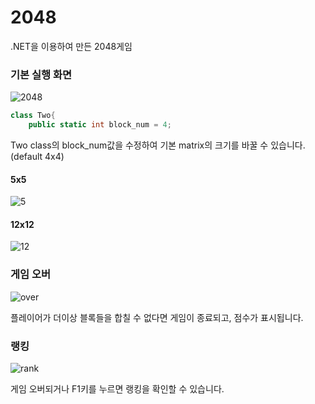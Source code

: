 # 2048

.NET을 이용하여 만든 2048게임

### 기본 실행 화면
![2048](https://user-images.githubusercontent.com/45874237/148034295-8d3d5a95-0357-474f-a46f-aa71314cbb96.gif)

```c#
class Two{
	public static int block_num = 4;
```
Two class의 block_num값을 수정하여 기본 matrix의 크기를 바꿀 수 있습니다.(default 4x4) 
#### 5x5
![5](https://user-images.githubusercontent.com/45874237/148061604-6eedf177-a6f7-482f-868d-48aeb0220370.png)

#### 12x12
![12](https://user-images.githubusercontent.com/45874237/148061610-339da4f3-881e-474c-bd35-11f0ff8e89ac.png)


### 게임 오버
![over](https://user-images.githubusercontent.com/45874237/148058970-01dedf29-fd3c-440e-8168-c39864666d0d.png)

플레이어가 더이상 블록들을 합칠 수 없다면 게임이 종료되고, 점수가 표시됩니다.

### 랭킹
![rank](https://user-images.githubusercontent.com/45874237/148059038-ef7d3f1a-2cd1-4180-a7c3-400edee1b311.png)

게임 오버되거나 F1키를 누르면 랭킹을 확인할 수 있습니다.
